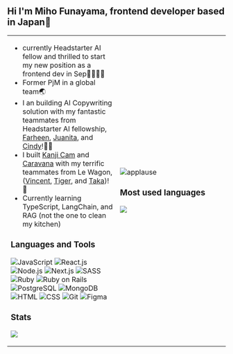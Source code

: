 ## Hi I'm Miho Funayama, frontend developer based in Japan👋
<table>
  <tr>
    <td width="50%">

- currently Headstarter AI fellow and thrilled to start my new position as a frontend dev in Sep👩🏻‍💻🎉
- Former PjM in a global team🌏
- I an building AI Copywriting solution with my fantastic teammates from Headstarter AI fellowship, [Farheen](https://github.com/SyedaFarheen1), [Juanita](https://github.com/JuanitaCathy), and [Cindy](https://github.com/Cindy0202-mae)!🚀✨
- I built [Kanji Cam](https://kanji-cam-miho-2cba8719681c.herokuapp.com/) and [Caravana](https://caravana-miho-328b8c5c8cfd.herokuapp.com/) with my terrific teammates from Le Wagon, ([Vincent](https://github.com/NHV33), [Tiger](https://github.com/Toralulu), and [Taka](https://github.com/tak-hiro0503))!🎊
- Currently learning TypeScript, LangChain, and RAG (not the one to clean my kitchen)

### Languages and Tools
![JavaScript](https://img.shields.io/badge/-JavaScript-3776AB?style=flat&logo=JavaScript&logoColor=white)
![React.js](https://img.shields.io/badge/-React.js-3776AB?style=flat&logo=React&logoColor=white)
![Node.js](https://img.shields.io/badge/-Node.js-3776AB?style=flat&logo=Node.js&logoColor=white)
![Next.js](https://img.shields.io/badge/-Next.js-3776AB?style=flat&logo=Next.js&logoColor=white)
![SASS](https://img.shields.io/badge/-SASS-3776AB?style=flat&logo=SASS&logoColor=white)
![Ruby](https://img.shields.io/badge/-Ruby-3776AB?style=flat&logo=Ruby&logoColor=white)
![Ruby on Rails](https://img.shields.io/badge/-Ruby_on_Rails-3776AB?style=flat&logo=Rubyonrails&logoColor=white)
![PostgreSQL](https://img.shields.io/badge/-PostgreSQL-3776AB?style=flat&logo=postgresql&logoColor=white)
![MongoDB](https://img.shields.io/badge/-MongoDB-3776AB?style=flat&logo=mongodb&logoColor=white)
![HTML](https://img.shields.io/badge/-HTML-3776AB?style=flat&logo=HTML5&logoColor=white)
![CSS](https://img.shields.io/badge/-CSS-3776AB?style=flat&logo=CSS3&logoColor=white)
![Git](https://img.shields.io/badge/-Git-3776AB?style=flat&logo=Git&logoColor=white)
![Figma](https://img.shields.io/badge/-Figma-3776AB?style=flat&logo=Figma&logoColor=white)

### Stats
<img 
   src="https://github-readme-stats.vercel.app/api?username=funamioh&show_icons=true&theme=radical&cache_seconds=1800" 
/>

<!--
**funamioh/funamioh** is a ✨ _special_ ✨ repository because its `README.md` (this file) appears on your GitHub profile.

Here are some ideas to get you started:-->

</td>
    <td width="50%">

![applause](https://media.giphy.com/media/QBC5foQmcOkdq/giphy.gif)

### Most used languages
![](https://github-readme-stats.vercel.app/api/top-langs/?username=funamioh&layout=compact)


</td>
  </tr>
</table>

